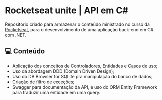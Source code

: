 # Rocketseat <nlw/> unite | API em C#

Repositório criado para armazenar o conteúdo ministrado no curso da [Rocketseat](https://www.rocketseat.com.br/eventos/nlw), para o desenvolvimento de uma aplicação back-end em C# com .NET. 

## 💻 Conteúdo
- Aplicação dos conceitos de Controladores, Entidades e Casos de uso;
- Uso da abordagem DDD (Domain Driven Design);
- Uso do DB Browser for SQLite pra manipulação do banco de dados;
- Criação de filtro de exceções;
- Swagger para documentação da API, e uso do ORM Entity Framework para traduzir uma entidade em uma query.

